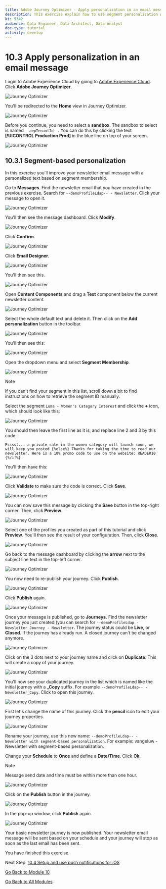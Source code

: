 ```yaml
---
title: Adobe Journey Optimizer - Apply personalization in an email message
description: This exercise explain how to use segment personalization within an email content
kt: 5342
audience: Data Engineer, Data Architect, Data Analyst
doc-type: tutorial
activity: develop
---
```

# 10.3 Apply personalization in an email message

Login to Adobe Experience Cloud by going to [Adobe Experience Cloud](https://experience.adobe.com). Click **Adobe Journey Optimizer**.

![Journey Optimizer](./images/23.1-1.png)

You'll be redirected to the **Home** view in Journey Optimizer.

![Journey Optimizer](./images/23.1-3.png)

Before you continue, you need to select a **sandbox**. The sandbox to select is named ``--aepTenantId--``. You can do this by clicking the text **[!UICONTROL Production Prod]** in the blue line on top of your screen.

![Journey Optimizer](./images/23.1-3a.png)

## 10.3.1 Segment-based personalization

In this exercise you'll improve your newsletter email message with a personalized text based on segment membership.

Go to **Messages**. Find the newsletter email that you have created in the previous exercise. Search for `--demoProfileLdap-- - Newsletter`. Click your message to open it. 

![Journey Optimizer](./images/sbp1.png)

You'll then see the message dashboard. Click **Modify**. 

![Journey Optimizer](./images/sbp2.png)

Click **Confirm**.

![Journey Optimizer](./images/sbp3.png)

Click **Email Designer**.

![Journey Optimizer](./images/sbp4.png)

You'll then see this.

![Journey Optimizer](./images/sbp5.png)

Open **Content Components** and drag a **Text** component below the current newsletter content. 

![Journey Optimizer](./images/sbp6.png)

Select the whole default text and delete it. Then click on the **Add personalization** button in the toolbar.

![Journey Optimizer](./images/sbp7.png)

You'll then see this:

![Journey Optimizer](./images/seg1.png)

Open the dropdown menu and select **Segment Membership**.

![Journey Optimizer](./images/seg2.png)

>[!NOTE]
>
>If you can't find your segment in this list, scroll down a bit to find instructions on how to retrieve the segment ID manually.

Select the segment `Luma - Women's Category Interest` and click the **+** icon, which should look like this:

![Journey Optimizer](./images/seg3.png)

You should then leave the first line as it is, and replace line 2 and 3 by this code:

``
    Psssst... a private sale in the women category will launch soon, we will keep you posted
{%else%}
    Thanks for taking the time to read our newsletter. Here is a 10% promo code to use on the website: READER10
{%/if%}
``

You'll then have this:

![Journey Optimizer](./images/seg4.png)

Click **Validate** to make sure the code is correct. Click **Save**.

![Journey Optimizer](./images/sbp8.png)

You can now save this message by clicking the **Save** button in the top-right corner. Then, click **Preview**.

![Journey Optimizer](./images/sbp9.png)

Select one of the profiles you created as part of this tutorial and click **Preview**. You'll then see the result of your configuration. Then, click **Close**.

![Journey Optimizer](./images/sbp10.png)

Go back to the message dashboard by clicking the **arrow** next to the subject line text in the top-left corner.

![Journey Optimizer](./images/sbp11.png)

You now need to re-publish your journey. Click **Publish**. 

![Journey Optimizer](./images/sbp12.png)

Click **Publish** again.

![Journey Optimizer](./images/sbp13.png)

Once your message is published, go to **Journeys**. Find the newsletter journey you just created (you can search for `--demoProfileLdap - Newsletter Journey - Newsletter`. The journey status could be **Live**, or **Closed**. If the journey has already run. A closed journey can't be changed anymore. 

![Journey Optimizer](./images/sbp14.png)

Click on the 3 dots next to your journey name and click on **Duplicate**. This will create a copy of your journey.

![Journey Optimizer](./images/sbp15.png)

You'll now see your duplicated journey in the list which is named like the initial journey with a **_Copy** suffix. For example `--demoProfileLdap-- - Newsletter_Copy`. Click to open this journey.

![Journey Optimizer](./images/sbp16.png)

First let's change the name of this journey. Click the **pencil** icon to edit your journey properties.

![Journey Optimizer](./images/sbp17.png)

Rename your journey, use this new name: `--demoProfileLdap-- - Newsletter with segment-based personalization`. For example: vangeluw - Newsletter with segment-based personalization. 

Change your **Schedule** to **Once** and define a **Date/Time**. Click **Ok**.

>[!NOTE]
>
>Message send date and time must be within more than one hour.

![Journey Optimizer](./images/sbp18.png)

Click on the **Publish** button in the journey.

![Journey Optimizer](./images/sbp19.png)

In the pop-up window, click **Publish** again.

![Journey Optimizer](./images/sbp20.png)

Your basic newsletter journey is now published. Your newsletter email message will be sent based on your schedule and your journey will stop as soon as the last email has been sent.

You have finished this exercise.

Next Step: [10.4 Setup and use push notifications for iOS](./ex4.md)

[Go Back to Module 10](./journeyoptimizer.md)

[Go Back to All Modules](../../overview.md)
